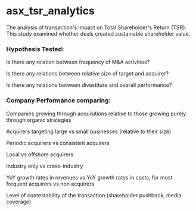 # asx_tsr_analytics
The analysis of transaction's impact on Total Shareholder's Return (TSR). This study examined whether deals created sustainable shareholder value.

<h3>Hypothesis Tested:</h3>

Is there any relation between frequency of M&A activities?

Is there any relations between relative size of target and acquirer?

Is there any relations between divestiture and overall performance?

<h3>Company Performance comparing:</h3>

Companies growing through acquisitions relative to those growing purely through organic strategies 

Acquirers targeting large vs small businesses (relative to their size)

Periodic acquirers vs consistent acquirers 

Local vs offshore acquirers 

Industry only vs cross-industry

YoY growth rates in revenues vs YoY growth rates in costs, for most frequent acquirers vs non acquirers

Level of contestability of the transaction (shareholder pushback, media coverage)


